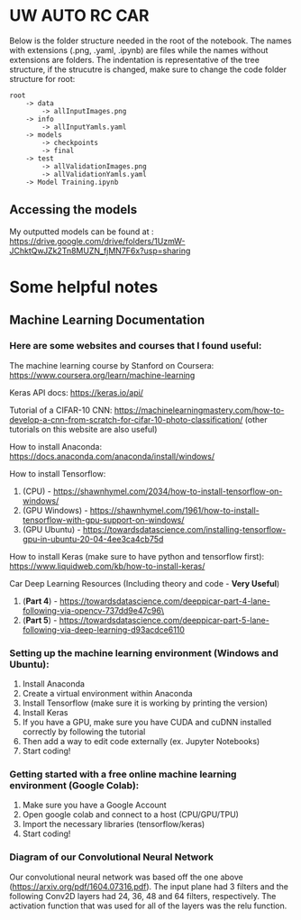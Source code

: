 # UW AUTO RC CAR

Below is the folder structure needed in the root of the notebook. The names with extensions (.png, .yaml, .ipynb) are files while the names without extensions are folders. The indentation is representative of the tree structure, if the strucutre is changed, make sure to change the code folder structure for root:
```
root
    -> data
        -> allInputImages.png
    -> info
        -> allInputYamls.yaml
    -> models
        -> checkpoints
        -> final
    -> test
        -> allValidationImages.png
        -> allValidationYamls.yaml
    -> Model Training.ipynb
```
## Accessing the models
My outputted models can be found at : https://drive.google.com/drive/folders/1UzmW-JChktQwJZk2Tn8MUZN_fjMN7F6x?usp=sharing

# Some helpful notes

## Machine Learning Documentation

### Here are some websites and courses that I found useful:
The machine learning course by Stanford on Coursera: https://www.coursera.org/learn/machine-learning

Keras API docs: https://keras.io/api/

Tutorial of a CIFAR-10 CNN: https://machinelearningmastery.com/how-to-develop-a-cnn-from-scratch-for-cifar-10-photo-classification/ (other tutorials on this website are also useful)

How to install Anaconda: https://docs.anaconda.com/anaconda/install/windows/ 

How to install Tensorflow:
1. (CPU) - https://shawnhymel.com/2034/how-to-install-tensorflow-on-windows/
2. (GPU Windows) - https://shawnhymel.com/1961/how-to-install-tensorflow-with-gpu-support-on-windows/
3. (GPU Ubuntu) - https://towardsdatascience.com/installing-tensorflow-gpu-in-ubuntu-20-04-4ee3ca4cb75d

How to install Keras (make sure to have python and tensorflow first): https://www.liquidweb.com/kb/how-to-install-keras/

Car Deep Learning Resources (Including theory and code - **Very Useful**)
1. (**Part 4**) - https://towardsdatascience.com/deeppicar-part-4-lane-following-via-opencv-737dd9e47c96\
2. (**Part 5**) - https://towardsdatascience.com/deeppicar-part-5-lane-following-via-deep-learning-d93acdce6110

### Setting up the machine learning environment (Windows and Ubuntu):
1.	Install Anaconda
2.	Create a virtual environment within Anaconda
3.	Install Tensorflow (make sure it is working by printing the version)
4.	Install Keras
5.	If you have a GPU, make sure you have CUDA and cuDNN installed correctly by following the tutorial
6.	Then add a way to edit code externally (ex. Jupyter Notebooks)
7.	Start coding!

### Getting started with a free online machine learning environment (Google Colab):
1. Make sure you have a Google Account
2. Open google colab and connect to a host (CPU/GPU/TPU)
3. Import the necessary libraries (tensorflow/keras)
4. Start coding!

### Diagram of our Convolutional Neural Network
Our convolutional neural network was based off the one above (https://arxiv.org/pdf/1604.07316.pdf). The input plane had 3 filters and the following Conv2D layers had 24, 36, 48 and 64 filters, respectively. The activation function that was used for all of the layers was the relu function. 


